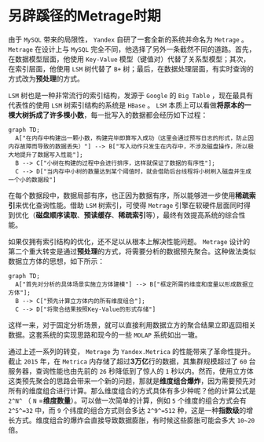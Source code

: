 # 另辟蹊径的Metrage时期

由于 `MySQL` 带来的局限性， `Yandex` 自研了一套全新的系统并命名为 `Metrage` 。 `Metrage` 在设计上与 `MySQL` 完全不同，他选择了另外一条截然不同的道路。首先，在数据模型层面，他使用 `Key-Value` 模型（键值对）代替了关系型模型；其次，在索引层面，他使用 `LSM` 树代替了 `B+` 树；最后，在数据处理层面，有实时查询的方式改为**预处理**的方式。

`LSM` 树也是一种非常流行的索引结构，发源于 `Google` 的 `Big Table` ，现在最具有代表性的使用 `LSM` 树索引结构的系统是 `HBase` 。 `LSM` 本质上可以看做**将原本的一棵大树拆成了许多棵小数**，每一批写入的数据都会经历如下过程：

```mermaid
graph TD;
  A["在内存中构建出一颗小数，构建完毕即算写入成功（这里会通过预写日志的形式，防止因内存故障而导致的数据丢失）"] --> B["写入动作只发生在内存中，不涉及磁盘操作，所以极大地提升了数据写入性能"];
  B --> C["小树在构建的过程中会进行排序，这样就保证了数据的有序性"];
  C --> D["当内存中小树的数量达到某个阈值时，就会借助后台线程将小树刷入磁盘并生成一个小的数据段"]
```

在每个数据段中，数据局部有序，也正因为数据有序，所以能够进一步使用**稀疏索引**来优化查询性能。借助 `LSM` 树索引，可使得 `Metrage` 引擎在软硬件层面同时得到优化（**磁盘顺序读取**、**预读缓存**、**稀疏索引**等），最终有效提高系统的综合性能。

如果仅拥有索引结构的优化，还不足以从根本上解决性能问题。 `Metrage` 设计的第二个重大转变是通过**预处理**的方式，将需要分析的数据预先聚合。这种做法类似数据立方体的思想，如下所示：

```mermaid
graph TD;
  A["首先对分析的具体场景实施立方体建模"] --> B["框定所需的维度和度量以形成数据立方体"];
  B --> C["预先计算立方体内的所有维度组合"];
  C --> D["将聚合结果按照Key-Value的形式存储"]
```

这样一来，对于固定分析场景，就可以直接利用数据立方的聚合结果立即返回相关数据。这套系统的实现思路和现今的一些 `MOLAP` 系统如出一辙。

通过上述一系列的转变， `Metrage` 为 `Yandex.Metrica` 的性能带来了革命性提升。截止 `2015` 年，在 `Metrica` 内存储了超过**3万亿**行的数据，其集群规模超过了 `60` 台服务器，查询性能也由先前的 `26` 秒降低到了惊人的 `1` 秒以内。然而，使用立方体这类预先聚合的思路会带来一个新的问题，那就是**维度组合爆炸**，因为需要预先对所有的维度组合进行计算。那么维度组合的方式具体有多少种呢？他的计算公式是 `2^N^` （ `N` =**维度数量**）。可以做一次简单的计算，例如 `5` 个维度的组合方式会有 `2^5^=32` 中，而 `9` 个纬度的组合方式则会多达 `2^9^=512` 种，这是一种**指数级**的增长方式。维度组合的爆炸会直接导致数据膨胀，有时候这些膨胀可能会多大 `10~20` 倍。
